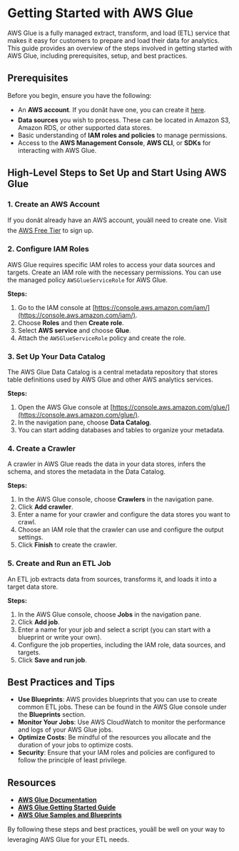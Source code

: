 # Getting Started with AWS Glue

AWS Glue is a fully managed extract, transform, and load (ETL) service that makes it easy for customers to prepare and load their data for analytics. This guide provides an overview of the steps involved in getting started with AWS Glue, including prerequisites, setup, and best practices.

## Prerequisites

Before you begin, ensure you have the following:

- An **AWS account**. If you donât have one, you can create it [here](https://aws.amazon.com/free/).
- **Data sources** you wish to process. These can be located in Amazon S3, Amazon RDS, or other supported data stores.
- Basic understanding of **IAM roles and policies** to manage permissions.
- Access to the **AWS Management Console**, **AWS CLI**, or **SDKs** for interacting with AWS Glue.

## High-Level Steps to Set Up and Start Using AWS Glue

### 1. Create an AWS Account

If you donât already have an AWS account, youâll need to create one. Visit the [AWS Free Tier](https://aws.amazon.com/free/) to sign up.

### 2. Configure IAM Roles

AWS Glue requires specific IAM roles to access your data sources and targets. Create an IAM role with the necessary permissions. You can use the managed policy `AWSGlueServiceRole` for AWS Glue.

**Steps:**
1. Go to the IAM console at [https://console.aws.amazon.com/iam/](https://console.aws.amazon.com/iam/).
2. Choose **Roles** and then **Create role**.
3. Select **AWS service** and choose **Glue**.
4. Attach the `AWSGlueServiceRole` policy and create the role.

### 3. Set Up Your Data Catalog

The AWS Glue Data Catalog is a central metadata repository that stores table definitions used by AWS Glue and other AWS analytics services.

**Steps:**
1. Open the AWS Glue console at [https://console.aws.amazon.com/glue/](https://console.aws.amazon.com/glue/).
2. In the navigation pane, choose **Data Catalog**.
3. You can start adding databases and tables to organize your metadata.

### 4. Create a Crawler

A crawler in AWS Glue reads the data in your data stores, infers the schema, and stores the metadata in the Data Catalog.

**Steps:**
1. In the AWS Glue console, choose **Crawlers** in the navigation pane.
2. Click **Add crawler**.
3. Enter a name for your crawler and configure the data stores you want to crawl.
4. Choose an IAM role that the crawler can use and configure the output settings.
5. Click **Finish** to create the crawler.

### 5. Create and Run an ETL Job

An ETL job extracts data from sources, transforms it, and loads it into a target data store.

**Steps:**
1. In the AWS Glue console, choose **Jobs** in the navigation pane.
2. Click **Add job**.
3. Enter a name for your job and select a script (you can start with a blueprint or write your own).
4. Configure the job properties, including the IAM role, data sources, and targets.
5. Click **Save and run job**.

## Best Practices and Tips

- **Use Blueprints**: AWS provides blueprints that you can use to create common ETL jobs. These can be found in the AWS Glue console under the **Blueprints** section.
- **Monitor Your Jobs**: Use AWS CloudWatch to monitor the performance and logs of your AWS Glue jobs.
- **Optimize Costs**: Be mindful of the resources you allocate and the duration of your jobs to optimize costs.
- **Security**: Ensure that your IAM roles and policies are configured to follow the principle of least privilege.

## Resources

- **[AWS Glue Documentation](https://docs.aws.amazon.com/glue/latest/dg/what-is-glue.html)**
- **[AWS Glue Getting Started Guide](https://docs.aws.amazon.com/glue/latest/dg/getting-started.html)**
- **[AWS Glue Samples and Blueprints](https://docs.aws.amazon.com/glue/latest/dg/blueprints.html)**

By following these steps and best practices, youâll be well on your way to leveraging AWS Glue for your ETL needs.